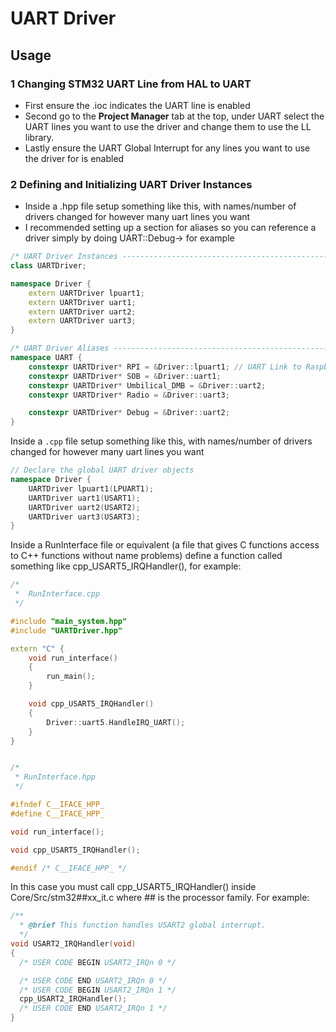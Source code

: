 # UART Driver

## Usage
### 1 Changing STM32 UART Line from HAL to UART
- First ensure the .ioc indicates the UART line is enabled
- Second go to the **Project Manager** tab at the top, under UART select the UART lines you want to use the driver and change them to use the LL library.
- Lastly ensure the UART Global Interrupt for any lines you want to use the driver for is enabled

### 2 Defining and Initializing UART Driver Instances

- Inside a .hpp file setup something like this, with names/number of drivers changed for however many uart lines you want
- I recommended setting up a section for aliases so you can reference a driver simply by doing UART::Debug-> for example
```C++
/* UART Driver Instances ------------------------------------------------------------------*/
class UARTDriver;

namespace Driver {
	extern UARTDriver lpuart1;
	extern UARTDriver uart1;
	extern UARTDriver uart2;
	extern UARTDriver uart3;
}

/* UART Driver Aliases ------------------------------------------------------------------*/
namespace UART {
	constexpr UARTDriver* RPI = &Driver::lpuart1; // UART Link to Raspberry Pi
	constexpr UARTDriver* SOB = &Driver::uart1;
	constexpr UARTDriver* Umbilical_DMB = &Driver::uart2;
	constexpr UARTDriver* Radio = &Driver::uart3;

	constexpr UARTDriver* Debug = &Driver::uart2;
}
```

Inside a `.cpp` file setup something like this, with names/number of drivers changed for however many uart lines you want
```C++
// Declare the global UART driver objects
namespace Driver {
    UARTDriver lpuart1(LPUART1);
    UARTDriver uart1(USART1);
    UARTDriver uart2(USART2);
    UARTDriver uart3(USART3);
}
```

Inside a RunInterface file or equivalent (a file that gives C functions access to C++ functions without name problems) define a function called
something like cpp_USART5_IRQHandler(), for example:
```C++
/*
 *  RunInterface.cpp
 */

#include "main_system.hpp"
#include "UARTDriver.hpp"

extern "C" {
    void run_interface()
    {
        run_main();
    }

    void cpp_USART5_IRQHandler()
    {
        Driver::uart5.HandleIRQ_UART();
    }
}

```
```C++

/*
 * RunInterface.hpp
 */

#ifndef C__IFACE_HPP_
#define C__IFACE_HPP_

void run_interface();

void cpp_USART5_IRQHandler();

#endif /* C__IFACE_HPP_ */

```

In this case you must call cpp_USART5_IRQHandler() inside Core/Src/stm32##xx_it.c where ## is the processor family. For example:
```C++
/**
  * @brief This function handles USART2 global interrupt.
  */
void USART2_IRQHandler(void)
{
  /* USER CODE BEGIN USART2_IRQn 0 */

  /* USER CODE END USART2_IRQn 0 */
  /* USER CODE BEGIN USART2_IRQn 1 */
  cpp_USART2_IRQHandler();
  /* USER CODE END USART2_IRQn 1 */
}
```





